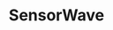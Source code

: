 ---
title: "SensorWave"
description: "Base de datos distribuida con capacidades de consulta global y local"
---